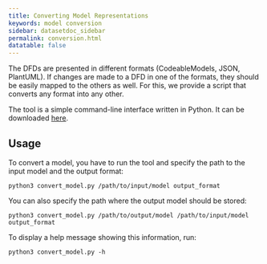 ```yaml
---
title: Converting Model Representations
keywords: model conversion
sidebar: datasetdoc_sidebar
permalink: conversion.html
datatable: false
---
```



The DFDs are presented in different formats (CodeableModels, JSON, PlantUML). If changes are made to a DFD in one of the formats, they should be easily mapped to the others as well. For this, we provide a script that converts any format into any other.

The tool is a simple command-line interface written in Python.
It can be downloaded [here](https://github.com/tuhh-softsec/microSecEnD/blob/main/convert_model.py).

## Usage
To convert a model, you have to run the tool and specify the path to the input model and the output format:

    python3 convert_model.py /path/to/input/model output_format

You can also specify the path where the output model should be stored:

    python3 convert_model.py /path/to/output/model /path/to/input/model output_format

To display a help message showing this information, run:

    python3 convert_model.py -h
